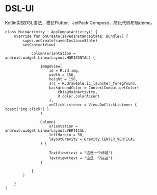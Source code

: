 # DSL-UI
Kotlin实现DSL语法，模仿Flutter，JetPack Compose，简化代码布局demo。

    class MainActivity : AppCompatActivity() {
        override fun onCreate(savedInstanceState: Bundle?) {
            super.onCreate(savedInstanceState)
            setContentView(

                Column(orientation = android.widget.LinearLayout.HORIZONTAL) {

                    ImageView(
                        id = R.id.img,
                        width = 150,
                        height = 150,
                        src = R.drawable.ic_launcher_foreground,
                        backgroundColor = ContextCompat.getColor(
                            this@MainActivity,
                            R.color.colorAccent
                        ),
                        onClickListener = View.OnClickListener { toast("img click") }
                    )

                    Column(
                        orientation = android.widget.LinearLayout.VERTICAL,
                        leftMargin = 30,
                        layoutGravity = Gravity.CENTER_VERTICAL
                    ) {

                        TextView(text = "这是一个标题")
                        TextView(text = "这是一个描述")
                    }

                }
            )

        }
    }
